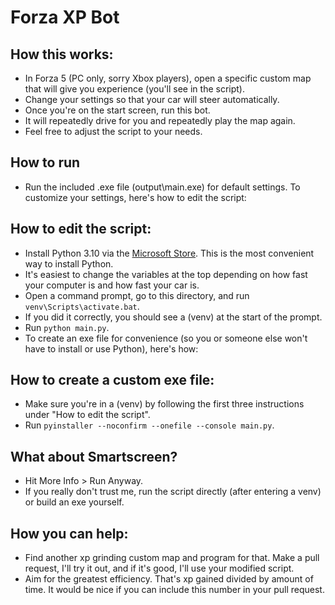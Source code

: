 # Forza XP Bot
## How this works:
- In Forza 5 (PC only, sorry Xbox players), open a specific custom map that will give you experience (you'll see in the script).
- Change your settings so that your car will steer automatically.
- Once you're on the start screen, run this bot.
- It will repeatedly drive for you and repeatedly play the map again.
- Feel free to adjust the script to your needs.

## How to run
- Run the included .exe file (output\main.exe) for default settings. To customize your settings, here's how to edit the script:

## How to edit the script:
- Install Python 3.10 via the [Microsoft Store](https://www.microsoft.com/store/productId/9PJPW5LDXLZ5). This is the most convenient way to install Python.
- It's easiest to change the variables at the top depending on how fast your computer is and how fast your car is.
- Open a command prompt, go to this directory, and run `venv\Scripts\activate.bat`.
- If you did it correctly, you should see a (venv) at the start of the prompt.
- Run `python main.py`.
- To create an exe file for convenience (so you or someone else won't have to install or use Python), here's how:

## How to create a custom exe file:
- Make sure you're in a (venv) by following the first three instructions under "How to edit the script".
- Run `pyinstaller --noconfirm --onefile --console main.py`.

## What about Smartscreen?
- Hit More Info > Run Anyway.
- If you really don't trust me, run the script directly (after entering a venv) or build an exe yourself.

## How you can help:
- Find another xp grinding custom map and program for that. Make a pull request, I'll try it out, and if it's good, I'll use your modified script.
- Aim for the greatest efficiency. That's xp gained divided by amount of time. It would be nice if you can include this number in your pull request.
